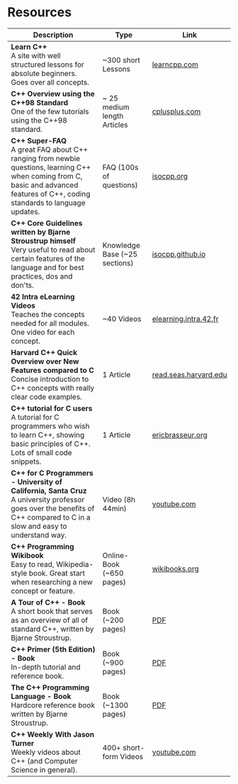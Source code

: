 # Resources

| Description                                                                                                                                                                            | Type                          | Link                                                                                                                                   |
|----------------------------------------------------------------------------------------------------------------------------------------------------------------------------------------|-------------------------------|----------------------------------------------------------------------------------------------------------------------------------------|
| **Learn C++** <br> A site with well structured lessons for absolute beginners. Goes over all concepts.                                                                                 | ~300 short Lessons            | [learncpp.com](https://www.learncpp.com)                                                                                               |
| **C++ Overview using the C++98 Standard** <br> One of the few tutorials using the C++98 standard.                                                                                      | ~ 25 medium length Articles   | [cplusplus.com](https://cplusplus.com/doc/oldtutorial/)                                                                                |
| **C++ Super-FAQ** <br> A great FAQ about C++ ranging from newbie questions, learning C++ when coming from C, basic and advanced features of C++, coding standards to language updates. | FAQ (100s of questions)       | [isocpp.org](https://isocpp.org/faq)                                                                                                   |
| **C++ Core Guidelines written by Bjarne Stroustrup himself** <br> Very useful to read about certain features of the language and for best practices, dos and don'ts.                   | Knowledge Base (~25 sections) | [isocpp.github.io](https://isocpp.github.io/CppCoreGuidelines/CppCoreGuidelines)                                                       |
| **42 Intra eLearning Videos** <br> Teaches the concepts needed for all modules. One video for each concept.                                                                            | ~40 Videos                    | [elearning.intra.42.fr](https://elearning.intra.42.fr/tags/38/notions)                                                                 |
| **Harvard C++ Quick Overview over New Features compared to C** <br> Concise introduction to C++ concepts with really clear code examples.                                              | 1 Article                     | [read.seas.harvard.edu](https://read.seas.harvard.edu/cs161/2021/doc/cplusplus/)                                                       |
| **C++ tutorial for C users** <br> A tutorial for C programmers who wish to learn C++, showing basic principles of C++. Lots of small code snippets.                                    | 1 Article                     | [ericbrasseur.org](http://www.ericbrasseur.org/cppcen.html)                                                                            |
| **C++ for C Programmers - University of California, Santa Cruz** <br> A university professor goes over the benefits of C++ compared to C in a slow and easy to understand way.         | Video (8h 44min)              | [youtube.com](https://www.youtube.com/watch?v=Mkg2fpKD1KI)                                                                             |
| **C++ Programming Wikibook** <br> Easy to read, Wikipedia-style book. Great start when researching a new concept or feature.                                                           | Online-Book <br> (~650 pages) | [wikibooks.org](https://en.wikibooks.org/wiki/C%2B%2B_Programming)                                                                     |
| **A Tour of C++ - Book** <br> A short book that serves as an overview of all of standard C++, written by Bjarne Stroustrup.                                                            | Book <br> (~200 pages)        | [PDF](https://github.com/Kikou1998/textbook/blob/master/A%20Tour%20of%20C%2B%2B%20(2nd%20Edition)%20(C%2B%2B%20In-Depth%20Series).pdf) |
| **C++ Primer (5th Edition) - Book** <br> In-depth tutorial and reference book.                                                                                                         | Book <br> (~900 pages)        | [PDF](https://github.com/yanshengjia/cpp-playground/blob/master/cpp-primer/resource/C%2B%2B%20Primer%20(5th%20Edition).pdf)            |
| **The C++ Programming Language - Book** <br> Hardcore reference book written by Bjarne Stroustrup.																					 | Book <br> (~1300 pages)       | [PDF](https://chenweixiang.github.io/docs/The_C++_Programming_Language_4th_Edition_Bjarne_Stroustrup.pdf)				              |
| **C++ Weekly With Jason Turner** <br> Weekly videos about C++ (and Computer Science in general).                                                                                       | 400+ short-form Videos        | [youtube.com](https://www.youtube.com/@cppweekly)                                                                                      |
